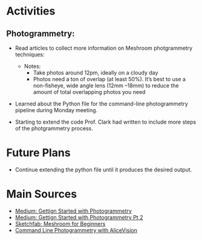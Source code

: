 # Activities

## Photogrammetry:

- Read articles to collect more information on Meshroom photgrammetry techniques:
  - Notes:
    - Take photos around 12pm, ideally on a cloudy day
    - Photos need a ton of overlap (at least 50%). It’s best to use a non-fisheye, wide angle lens (12mm –18mm) to reduce the amount of total overlapping photos you need
    
- Learned about the Python file for the command-line photogrammetry pipeline during Monday meeting.
- Starting to extend the code Prof. Clark had written to include more steps of the photgrammetry process.

# Future Plans

- Continue extending the python file until it produces the desired output.

# Main Sources

  - [Medium: Gettign Started with Photogrammetry](https://medium.com/realities-io/getting-started-with-photogrammetry-d0a6ee40cb72)
  - [Medium: Gettign Started with Photogrammetry Pt 2](https://medium.com/realities-io/getting-started-with-photogrammetry-part-2-f957c9e8d61d)
  - [Sketchfab: Meshroom for Beginners](https://sketchfab.com/blogs/community/tutorial-meshroom-for-beginners)
  - [Command Line Photogrammetry with AliceVision](http://filmicworlds.com/blog/command-line-photogrammetry-with-alicevision/)
